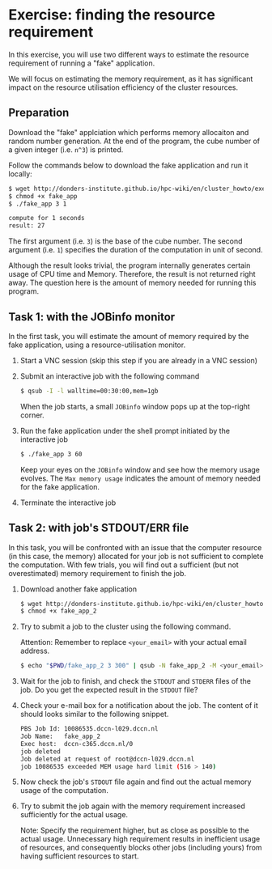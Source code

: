 # Exercise: finding the resource requirement

In this exercise, you will use two different ways to estimate the resource requirement of running a "fake" application.

We will focus on estimating the memory requirement, as it has significant impact on the resource utilisation efficiency of the cluster resources. 

## Preparation

Download the "fake" applciation which performs memory allocaiton and random number generation.  At the end of the program, the cube number of a given integer (i.e. `n^3`) is printed.

Follow the commands below to download the fake application and run it locally:

```bash
$ wget http://donders-institute.github.io/hpc-wiki/en/cluster_howto/exercise_resource/fake_app
$ chmod +x fake_app
$ ./fake_app 3 1

compute for 1 seconds
result: 27
```

The first argument (i.e. `3`) is the base of the cube number.  The second argument (i.e. `1`) specifies the duration of the computation in unit of second.

Although the result looks trivial, the program internally generates certain usage of CPU time and Memory.  Therefore, the result is not returned right away.  The question here is the amount of memory needed for running this program.

## Task 1: with the JOBinfo monitor

In the first task, you will estimate the amount of memory required by the fake application, using a resource-utilisation monitor.

1. Start a VNC session (skip this step if you are already in a VNC session)

2. Submit an interactive job with the following command

    ```bash
    $ qsub -I -l walltime=00:30:00,mem=1gb
    ```
    
    When the job starts, a small `JOBinfo` window pops up at the top-right corner. 

3. Run the fake application under the shell prompt initiated by the interactive job

    ```bash
    $ ./fake_app 3 60
    ```
    
    Keep your eyes on the `JOBinfo` window and see how the memory usage evolves. The `Max memory usage` indicates the amount of memory needed for the fake application.
    
4. Terminate the interactive job

## Task 2: with job's STDOUT/ERR file

In this task, you will be confronted with an issue that the computer resource (in this case, the memory) allocated for your job is not sufficient to complete the computation. With few trials, you will find out a sufficient (but not overestimated) memory requirement to finish the job. 

1. Download another fake application

    ```bash
    $ wget http://donders-institute.github.io/hpc-wiki/en/cluster_howto/exercise_resource/fake_app_2
    $ chmod +x fake_app_2
    ```

3. Try to submit a job to the cluster using the following command.

    Attention: Remember to replace `<your_email>` with your actual email address.

    ```bash
    $ echo "$PWD/fake_app_2 3 300" | qsub -N fake_app_2 -M <your_email> -l walltime=600,mem=128mb
    ```

2. Wait for the job to finish, and check the `STDOUT` and `STDERR` files of the job. Do you get the expected result in the `STDOUT` file?

3. Check your e-mail box for a notification about the job.  The content of it should looks similar to the following snippet.

    ```bash
    PBS Job Id: 10086535.dccn-l029.dccn.nl
    Job Name:   fake_app_2
    Exec host:  dccn-c365.dccn.nl/0
    job deleted
    Job deleted at request of root@dccn-l029.dccn.nl
    job 10086535 exceeded MEM usage hard limit (516 > 140)
    ```

4. Now check the job's `STDOUT` file again and find out the actual memory usage of the computation.

5. Try to submit the job again with the memory requirement increased sufficiently for the actual usage.

    Note: Specify the requirement higher, but as close as possible to the actual usage.  Unnecessary high requirement results in inefficient usage of resources, and consequently blocks other jobs (including yours) from having sufficient resources to start.
